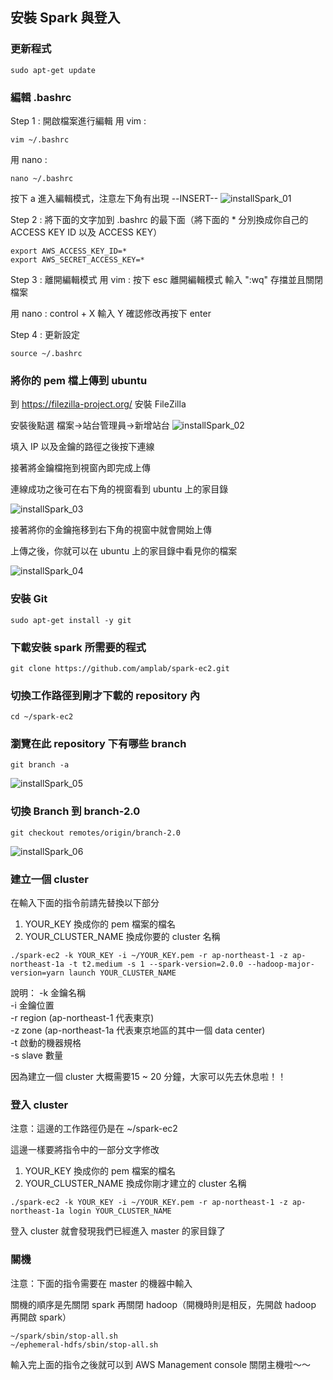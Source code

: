 ## 安裝 Spark 與登入

### 更新程式
```
sudo apt-get update
```

### 編輯 .bashrc 
Step 1 : 開啟檔案進行編輯
用 vim :
```
vim ~/.bashrc
```
用 nano :
```
nano ~/.bashrc
```

按下 a 進入編輯模式，注意左下角有出現 --INSERT--
![installSpark_01](images/installSpark_01.png)

Step 2 : 將下面的文字加到 .bashrc 的最下面（將下面的 * 分別換成你自己的 ACCESS KEY ID 以及 ACCESS KEY）
```
export AWS_ACCESS_KEY_ID=*
export AWS_SECRET_ACCESS_KEY=*
```

Step 3 : 離開編輯模式
用 vim :
按下 esc 離開編輯模式
輸入 ":wq" 存擋並且關閉檔案

用 nano :
control + X
輸入 Y 確認修改再按下 enter

Step 4 : 更新設定
```
source ~/.bashrc
```

### 將你的 pem 檔上傳到 ubuntu
到 https://filezilla-project.org/ 安裝 FileZilla

安裝後點選 檔案->站台管理員->新增站台
![installSpark_02](images/installSpark_02.png)

填入 IP 以及金鑰的路徑之後按下連線

接著將金鑰檔拖到視窗內即完成上傳

連線成功之後可在右下角的視窗看到 ubuntu 上的家目錄

![installSpark_03](images/installSpark_03.png)

接著將你的金鑰拖移到右下角的視窗中就會開始上傳

上傳之後，你就可以在 ubuntu 上的家目錄中看見你的檔案

![installSpark_04](images/installSpark_04.png)


### 安裝 Git
```
sudo apt-get install -y git
```

### 下載安裝 spark 所需要的程式
```
git clone https://github.com/amplab/spark-ec2.git
```

### 切換工作路徑到剛才下載的 repository 內
```
cd ~/spark-ec2
```

### 瀏覽在此 repository 下有哪些 branch
```
git branch -a
```
![installSpark_05](images/installSpark_05.png)

### 切換 Branch 到 branch-2.0
```
git checkout remotes/origin/branch-2.0
```

![installSpark_06](images/installSpark_06.png)

### 建立一個 cluster
在輸入下面的指令前請先替換以下部分
1. YOUR_KEY 換成你的 pem 檔案的檔名
2. YOUR_CLUSTER_NAME 換成你要的 cluster 名稱


```
./spark-ec2 -k YOUR_KEY -i ~/YOUR_KEY.pem -r ap-northeast-1 -z ap-northeast-1a -t t2.medium -s 1 --spark-version=2.0.0 --hadoop-major-version=yarn launch YOUR_CLUSTER_NAME
```

說明：
-k 金鑰名稱  
-i 金鑰位置  
-r region (ap-northeast-1 代表東京)  
-z zone (ap-northeast-1a 代表東京地區的其中一個  data center)  
-t 啟動的機器規格  
-s slave 數量  

因為建立一個 cluster 大概需要15 ~ 20 分鐘，大家可以先去休息啦！！

### 登入 cluster
注意：這邊的工作路徑仍是在 ~/spark-ec2

這邊一樣要將指令中的一部分文字修改
1. YOUR_KEY 換成你的 pem 檔案的檔名
2. YOUR_CLUSTER_NAME 換成你剛才建立的 cluster 名稱

```
./spark-ec2 -k YOUR_KEY -i ~/YOUR_KEY.pem -r ap-northeast-1 -z ap-northeast-1a login YOUR_CLUSTER_NAME
```

登入 cluster 就會發現我們已經進入 master 的家目錄了

### 關機
注意：下面的指令需要在 master 的機器中輸入

關機的順序是先關閉 spark 再關閉 hadoop（開機時則是相反，先開啟 hadoop 再開啟 spark）
```
~/spark/sbin/stop-all.sh
~/ephemeral-hdfs/sbin/stop-all.sh
```

輸入完上面的指令之後就可以到 AWS Management console 關閉主機啦～～